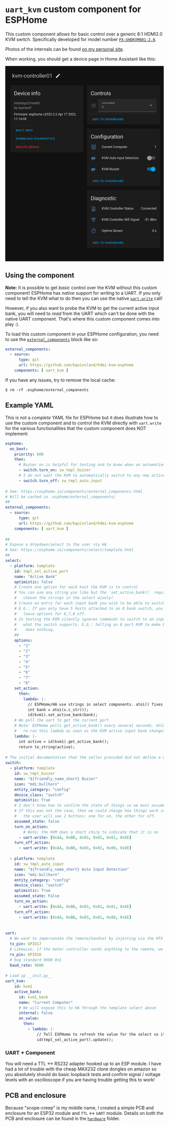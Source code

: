# `uart_kvm` custom component for ESPHome

This custom component allows for basic control over a generic 8:1 HDMI2.0 KVM switch.
Specifically developed for model number [`PX-UHDKVM801-2.0`](https://www.aliexpress.com/item/1005003927404402.html).

Photos of the internals can be found [on my personal site](https://karlquinsland.com/hdmi-kvm-teardown-and-esphome/).

When working, you should get a device page in Home Assistant like this:

<!-- markdownlint-disable-next-line MD045 -->
![](./esphome/example_ha_conf.png)

## Using the component

**Note:** It is possible to get _basic_ control over the KVM without this custom component! ESPHome has _native_ support for _writing_ to a UART. If you only need to tell the KVM what to do then you can use the native [`uart.write`](https://esphome.io/components/uart.html#uart-write-action) call!

However, if  you also want to probe the KVM to get the current active input bank, you will need to _read_ from the UART which can't be done with the native UART component. That's where this custom component comes into play :).

To load this custom component in your ESPHome configuration, you need to use the [`external_components`](https://esphome.io/components/external_components.html) block like so:

```yaml
external_components:
  - source:
      type: git
      url: https://github.com/kquinsland/hdmi-kvm-esphome
    components: [ uart_kvm ]
```

If you have any issues, try to remove the local cache:

<!-- markdownlint-disable-file MD014 -->
```shell
$ rm -rf .esphome/external_components
```

## Example YAML

This is not a _complete_ YAML file for ESPHome but it does illustrate how to use the custom component and to control the KVM directly with `uart.write` for the various functionalities that the custom component does NOT implement:

```yaml
esphome:
  on_boot:
    priority: 600
    then:
      # Buzzer on is helpful for testing and to know when an automation triggers a change
      - switch.turn_on: sw_tmpl_buzzer
      # I do not want the KVM to automatically switch to any new active HDMI cable
      - switch.turn_off: sw_tmpl_auto_input

# See: https://esphome.io/components/external_components.html
# Will be cached in .esphome/external_components/
##
external_components:
  - source:
      type: git
      url: https://github.com/kquinsland/hdmi-kvm-esphome
    components: [ uart_kvm ]

##
# Expose a dropdown/select to the user via HA
# See: https://esphome.io/components/select/template.html
##
select:
  - platform: template
    id: tmpl_sel_active_port
    name: "Active Bank"
    optimistic: false
    # Create one option for each host the KVM is to control
    # You can use any string you like but the `set_active_bank()` requires an `int` so
    #   choose the strings in the select wisely!
    # Create an entry for each input bank you wish to be able to switch between.
    # E.G.: If you only have 5 hosts attached to an 8 bank switch, you can safely
    #   leave options for 6,7,8 off.
    # In testing the KVM silently ignores commands to switch to an input bank beyond
    #   what the switch supports. E.G.: telling an 8 port KVM to make bank 10 active 
    #    does nothing.
    ##
    options:
      - "1"
      - "2"
      - "3"
      - "4"
      - "5"
      - "6"
      - "7"
      - "8"
    set_action:
      then:
        lambda: |-
          // ESPHome/HA use strings in select components. atoi() fixes this for us :)
          int bank = atoi(x.c_str());
          id(kvm1).set_active_bank(bank);
    # We poll the uart to get the current port
    # Note: ESPHome polls get_active_bank() every several seconds. Unless we actively tell ESPHome to
    #   re-run this lambda as soon as the KVM active input bank changes, this value will lag behind reality
    lambda: |-
      int active = id(kvm1).get_active_bank();
      return to_string(active);

# The initial documentation that the seller provided did not define a way to inquire about buzzer active state or active input chase behavior so we can implement this with standard `uart.write` rather than in custom c++
switch:
  - platform: template
    id: sw_tmpl_buzzer
    name: "${friendly_name_short} Buzzer"
    icon: "mdi:bullhorn"
    entity_category: "config"
    device_class: "switch"
    optimistic: True
    # I don't know how to confirm the state of things so we must assume that sending the "off" command will be enough to turn it off. In testing, sending the "off" command is reliable.
    # If this was not the case, then we could change how things work in HA: instead of a switch
    #   the user will see 2 buttons: one for on, the other for off.
    assumed_state: false
    turn_on_action:
        # Note: the KVM does a short chirp to indicate that it is on
      - uart.write: [0xAA, 0xBB, 0x03, 0x02, 0x01, 0xEE]
    turn_off_action:
      - uart.write: [0xAA, 0xBB, 0x03, 0x02, 0x00, 0xEE]

  - platform: template
    id: sw_tmpl_auto_input
    name: "${friendly_name_short} Auto Input Detection"
    icon: "mdi:bullhorn"
    entity_category: "config"
    device_class: "switch"
    optimistic: True
    assumed_state: False
    turn_on_action:
      - uart.write: [0xAA, 0xBB, 0x03, 0x81, 0x01, 0xEE]
    turn_off_action:
      - uart.write: [0xAA, 0xBB, 0x03, 0x81, 0x00, 0xEE]


uart:
  # We want to impersonate the remote/handset by injecting via the HTX pin which is mapped to 17
  tx_pin: GPIO17
  # Likewise, if the motor controller sends anything to the remote, we _also_ want to hear it.
  rx_pin: GPIO16
  # bog standard 9600 8n1
  baud_rate: 9600

# Load up __init.py__
uart_kvm:
    id: kvm1
    active_bank:
      id: kvm1_bank
      name: "Current Computer"
      # We will expose this to HA through the template select above
      internal: false
      on_value:
        then:
          - lambda: |-
              // Tell ESPHome to refresh the value for the select so it does not lag by several seconds
              id(tmpl_sel_active_port).update();

```

### UART + Component

You will need a TTL <-> RS232 adapter hooked up to an ESP module. I have had a lot of trouble with the cheap MAX232 clone dongles on amazon so you absolutely should do basic loopback tests and confirm signal / voltage levels with an oscilloscope if you are having trouble getting this to work!

## PCB and enclosure

Because "scope-creep" is my middle name, I created a simple PCB and enclosure for an ESP32 module and `TTL` <-> `UART` module.
Details on both the PCB and enclosure can be found in the [`hardware`](./hardware/rea\
) folder.
